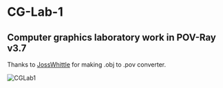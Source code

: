 # CG-Lab-1
## Computer graphics laboratory work in POV-Ray v3.7
Thanks to [JossWhittle](https://github.com/JossWhittle/Obj2Pov) for making .obj to .pov converter.

![CGLab1](https://user-images.githubusercontent.com/82185066/166803124-32ec09e1-fc92-4e10-9c0a-2bfc042387c4.png)
